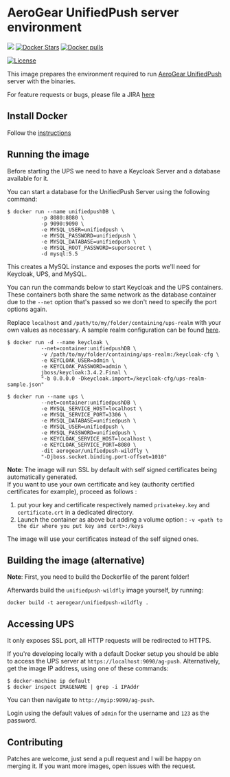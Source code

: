 # AeroGear UnifiedPush server environment

[![](https://img.shields.io/docker/automated/jrottenberg/ffmpeg.svg)](https://hub.docker.com/r/aerogear/unifiedpush-wildfly/)
[![Docker Stars](https://img.shields.io/docker/stars/aerogear/unifiedpush-wildfly.svg?style=plastic)](https://registry.hub.docker.com/v2/repositories/aerogear/unifiedpush-wildfly/stars/count/)
[![Docker pulls](https://img.shields.io/docker/pulls/aerogear/unifiedpush-wildfly.svg?style=plastic)](https://registry.hub.docker.com/v2/repositories/aerogear/unifiedpush-wildfly/)

[![License](https://img.shields.io/:license-Apache2-blue.svg)](http://www.apache.org/licenses/LICENSE-2.0)



This image prepares the environment required to run [AeroGear UnifiedPush](https://github.com/aerogear/aerogear-unifiedpush-server/) server with the binaries.

For feature requests or bugs, please file a JIRA [here](https://issues.jboss.org/projects/AGPUSH/summary)

## Install Docker

Follow the [instructions](http://docs.docker.com/installation/)

## Running the image

Before starting the UPS we need to have a Keycloak Server and a database available for it.

You can start a database for the UnifiedPush Server using the following command:

```shell
$ docker run --name unifiedpushDB \
           -p 8080:8080 \
           -p 9090:9090 \
           -e MYSQL_USER=unifiedpush \
           -e MYSQL_PASSWORD=unifiedpush \
           -e MYSQL_DATABASE=unifiedpush \
           -e MYSQL_ROOT_PASSWORD=supersecret \
           -d mysql:5.5
```

This creates a MySQL instance and exposes the ports we'll need for Keycloak, UPS, and MySQL.

You can run the commands below to start Keycloak and the UPS containers. These containers both share the same network as the database container due to the `--net` option that's passed so we don't need to specify the port options again. 

Replace `localhost` and `/path/to/my/folder/containing/ups-realm` with your own values as necessary. A sample realm configuration can be found [here](https://github.com/aerogear/aerogear-unifiedpush-server/tree/master/docker-compose/keycloak-realm).

```shell
$ docker run -d --name keycloak \
           --net=container:unifiedpushDB \
           -v /path/to/my/folder/containing/ups-realm:/keycloak-cfg \
           -e KEYCLOAK_USER=admin \
           -e KEYCLOAK_PASSWORD=admin \
           jboss/keycloak:3.4.2.Final \
           "-b 0.0.0.0 -Dkeycloak.import=/keycloak-cfg/ups-realm-sample.json"

$ docker run --name ups \
           --net=container:unifiedpushDB \
           -e MYSQL_SERVICE_HOST=localhost \
           -e MYSQL_SERVICE_PORT=3306 \
           -e MYSQL_DATABASE=unifiedpush \
           -e MYSQL_USER=unifiedpush \
           -e MYSQL_PASSWORD=unifiedpush \
           -e KEYCLOAK_SERVICE_HOST=localhost \
           -e KEYCLOAK_SERVICE_PORT=8080 \
           -dit aerogear/unifiedpush-wildfly \
           "-Djboss.socket.binding.port-offset=1010"
```

**Note**: The image will run SSL by default with self signed certificates being automatically generated.    
If you want to use your own certificate and key (authority certified certificates for example), proceed as follows :

1. put your key and certificate respectively named `privatekey.key` and `certificate.crt` in a dedicated directory.    
2. Launch the container as above but adding a volume option : `-v <path to the dir where you put key and cert>:/keys`

The image will use your certificates instead of the self signed ones.

## Building the image (alternative)

**Note**: First, you need to build the Dockerfile of the parent folder!

Afterwards build the `unifiedpush-wildfly` image yourself, by running:

`docker build -t aerogear/unifiedpush-wildfly .`

## Accessing UPS

It only exposes SSL port, all HTTP requests will be redirected to HTTPS.

If you're developing locally with a default Docker setup you should be able to access the UPS server at `https://localhost:9090/ag-push`. Alternatively, get the image IP address, using one of these commands:

```
$ docker-machine ip default
$ docker inspect IMAGENAME | grep -i IPAddr
```

You can then navigate to `http://myip:9090/ag-push`.

Login using the default values of `admin` for the username and `123` as the password.

## Contributing

Patches are welcome, just send a pull request and I will be happy on merging it. If you want more images, open issues
with the request.
